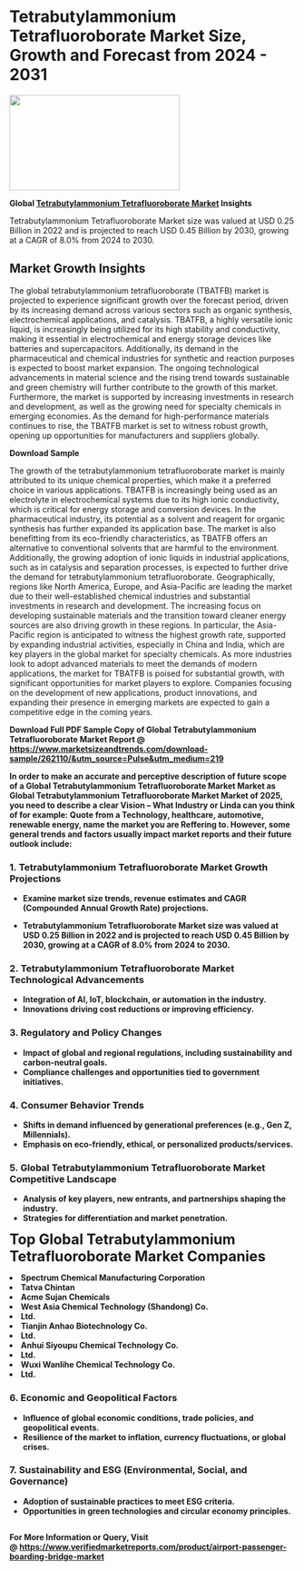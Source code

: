 <H1>Tetrabutylammonium Tetrafluoroborate Market Size, Growth and Forecast from 2024 - 2031</H1><img class="aligncenter size-medium wp-image-584254" src="https://thirdeyenews.in/wp-content/uploads/2024/09/Global-Market-Research-300x168.jpeg" alt="" width="300" height="168" /><p><strong>Global&nbsp;<a href="https://www.marketsizeandtrends.com/download-sample/262110/&amp;utm_source=Pulse&amp;utm_medium=219">Tetrabutylammonium Tetrafluoroborate Market</a> Insights</strong></p><p>Tetrabutylammonium Tetrafluoroborate Market size was valued at USD 0.25 Billion in 2022 and is projected to reach USD 0.45 Billion by 2030, growing at a CAGR of 8.0% from 2024 to 2030.</p><p><h2>Market Growth Insights</h2> <p>The global tetrabutylammonium tetrafluoroborate (TBATFB) market is projected to experience significant growth over the forecast period, driven by its increasing demand across various sectors such as organic synthesis, electrochemical applications, and catalysis. TBATFB, a highly versatile ionic liquid, is increasingly being utilized for its high stability and conductivity, making it essential in electrochemical and energy storage devices like batteries and supercapacitors. Additionally, its demand in the pharmaceutical and chemical industries for synthetic and reaction purposes is expected to boost market expansion. The ongoing technological advancements in material science and the rising trend towards sustainable and green chemistry will further contribute to the growth of this market. Furthermore, the market is supported by increasing investments in research and development, as well as the growing need for specialty chemicals in emerging economies. As the demand for high-performance materials continues to rise, the TBATFB market is set to witness robust growth, opening up opportunities for manufacturers and suppliers globally.</p> <p><strong>Download Sample</strong></p> <p>The growth of the tetrabutylammonium tetrafluoroborate market is mainly attributed to its unique chemical properties, which make it a preferred choice in various applications. TBATFB is increasingly being used as an electrolyte in electrochemical systems due to its high ionic conductivity, which is critical for energy storage and conversion devices. In the pharmaceutical industry, its potential as a solvent and reagent for organic synthesis has further expanded its application base. The market is also benefitting from its eco-friendly characteristics, as TBATFB offers an alternative to conventional solvents that are harmful to the environment. Additionally, the growing adoption of ionic liquids in industrial applications, such as in catalysis and separation processes, is expected to further drive the demand for tetrabutylammonium tetrafluoroborate. Geographically, regions like North America, Europe, and Asia-Pacific are leading the market due to their well-established chemical industries and substantial investments in research and development. The increasing focus on developing sustainable materials and the transition toward cleaner energy sources are also driving growth in these regions. In particular, the Asia-Pacific region is anticipated to witness the highest growth rate, supported by expanding industrial activities, especially in China and India, which are key players in the global market for specialty chemicals. As more industries look to adopt advanced materials to meet the demands of modern applications, the market for TBATFB is poised for substantial growth, with significant opportunities for market players to explore. Companies focusing on the development of new applications, product innovations, and expanding their presence in emerging markets are expected to gain a competitive edge in the coming years.</p> <p><strong></p><p><span class=""><strong>Download Full PDF Sample Copy of Global Tetrabutylammonium Tetrafluoroborate Market Report</strong> @ <a href="https://www.marketsizeandtrends.com/download-sample/262110/&amp;utm_source=Pulse&amp;utm_medium=219" target="_blank">https://www.marketsizeandtrends.com/download-sample/262110/&amp;utm_source=Pulse&amp;utm_medium=219</a></span></p><p>In order to make an accurate and perceptive description of future scope of a Global&nbsp;Tetrabutylammonium Tetrafluoroborate Market Market as Global&nbsp;Tetrabutylammonium Tetrafluoroborate Market Market of 2025, you need to describe a clear Vision &ndash; What Industry or Linda can you think of for example: Quote from a Technology, healthcare, automotive, renewable energy, name the market you are Reffering to. However, some general trends and factors usually impact market reports and their future outlook include:</p><h3>1.&nbsp;<strong>Tetrabutylammonium Tetrafluoroborate Market Growth Projections</strong></h3><ul><li>Examine market size trends, revenue estimates and CAGR (Compounded Annual Growth Rate) projections.</li><li><p>Tetrabutylammonium Tetrafluoroborate Market size was valued at USD 0.25 Billion in 2022 and is projected to reach USD 0.45 Billion by 2030, growing at a CAGR of 8.0% from 2024 to 2030.</p></li></ul><h3>2.&nbsp;<strong>Tetrabutylammonium Tetrafluoroborate Market Technological Advancements</strong></h3><ul><li>Integration of AI, IoT, blockchain, or automation in the industry.</li><li>Innovations driving cost reductions or improving efficiency.</li></ul><h3>3.&nbsp;<strong>Regulatory and Policy Changes</strong></h3><ul><li>Impact of global and regional regulations, including sustainability and carbon-neutral goals.</li><li>Compliance challenges and opportunities tied to government initiatives.</li></ul><h3>4.&nbsp;<strong>Consumer Behavior Trends</strong></h3><ul><li>Shifts in demand influenced by generational preferences (e.g., Gen Z, Millennials).</li><li>Emphasis on eco-friendly, ethical, or personalized products/services.</li></ul><h3>5.&nbsp;<strong>Global Tetrabutylammonium Tetrafluoroborate Market Competitive Landscape</strong></h3><ul><li>Analysis of key players, new entrants, and partnerships shaping the industry.</li><li>Strategies for differentiation and market penetration.</li></ul><p data-pm-slice="1 1 []"><span style="color: inherit; font-family: inherit; font-size: 25px;">Top Global Tetrabutylammonium Tetrafluoroborate Market Companies</span></p><div class="" data-test-id=""><p><li>Spectrum Chemical Manufacturing Corporation</li><li> Tatva Chintan</li><li> Acme Sujan Chemicals</li><li> West Asia Chemical Technology (Shandong) Co.</li><li> Ltd.</li><li> Tianjin Anhao Biotechnology Co.</li><li> Ltd.</li><li> Anhui Siyoupu Chemical Technology Co.</li><li> Ltd.</li><li> Wuxi Wanlihe Chemical Technology Co.</li><li> Ltd.</li></p></div><h3>6.&nbsp;<strong>Economic and Geopolitical Factors</strong></h3><ul><li>Influence of global economic conditions, trade policies, and geopolitical events.</li><li>Resilience of the market to inflation, currency fluctuations, or global crises.</li></ul><h3>7.&nbsp;<strong>Sustainability and ESG (Environmental, Social, and Governance)</strong></h3><ul><li>Adoption of sustainable practices to meet ESG criteria.</li><li>Opportunities in green technologies and circular economy principles.</li></ul><h2><strong style="font-size: 14px;">For More Information or Query, Visit @&nbsp;</strong><a style="background-color: #ffffff; font-size: 14px;" href="https://www.marketsizeandtrends.com/report/tetrabutylammonium-tetrafluoroborate-market/" target="_blank">https://www.verifiedmarketreports.com/product/airport-passenger-boarding-bridge-market</a></h2>
